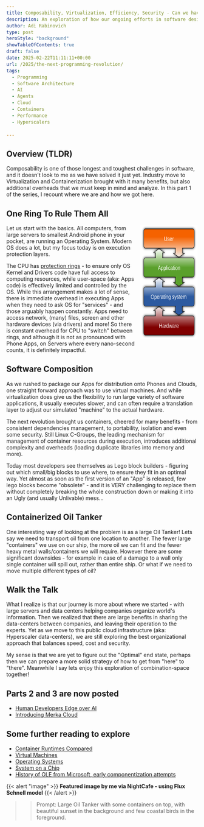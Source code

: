 ```yaml
---
title: Composability, Virtualization, Efficiency, Security - Can we have it all?
description: An exploration of how our ongoing efforts in software design and runtime design somehow still eons away from optimal
author: Adi Rabinovich
type: post
heroStyle: "background"
showTableOfContents: true
draft: false
date: 2025-02-22T11:11:11+00:00
url: /2025/the-next-programming-revolution/
tags:
  - Programming
  - Software Architecture
  - AI
  - Agents
  - Cloud
  - Containers
  - Performance
  - Hyperscalers

---
```


## Overview (TLDR)

Composability is one of those longest and toughest challenges in software, and it doesn't look to me as we have solved it just yet. Industry move to Virtualization and Containerization brought with it many benefits, but also additional overheads that we must keep in mind and analyze. In this part 1 of the series, I recount where we are and how we got here.

## One Ring To Rule Them All

<img src="Operating_system_placement.svg.png"
     alt="Operating System Layers Diagram"
     style="float: right; display: inline; margin-left: 10px; margin-bottom: 10px" width="30%" height="300"/>
Let us start with the basics. All computers, from large servers to smallest Android phone in your pocket, are running an Operating System. Modern OS does a lot, but my focus today is on execution protection layers.

The CPU has [protection rings](https://en.wikipedia.org/wiki/Protection_ring) - to ensure only OS Kernel and Drivers code have full access to computing resources, while user-space (aka: Apps code) is effectively limited and controlled by the OS. While this arrangement makes a lot of sense, there is immediate overhead in executing Apps when they need to ask OS for "services" - and those arguably happen constantly. Apps need to access network, (many) files, screen and other hardware devices (via drivers) and more! So there is constant overhead for CPU to "switch" between rings, and although it is not as pronounced with Phone Apps, on Servers where every nano-second counts, it is definitely impactful.

## Software Composition

As we rushed to package our Apps for distribution onto Phones and Clouds, one straight forward approach was to use virtual machines. And while virtualization does give us the flexibility to run large variety of software applications, it usually executes slower, and can often require a translation layer to adjust our simulated "machine" to the actual hardware.

The next revolution brought us containers, cheered for many benefits - from consistent dependencies management, to portability, isolation and even some security. Still Linux C-Groups, the leading mechanism for management of container resources during execution, introduces additional complexity and overheads (loading duplicate libraries into memory and more).

Today most developers see themselves as Lego block builders - figuring out which small/big blocks to use where, to ensure they fit in an optimal way. Yet almost as soon as the first version of an "App" is released, few lego blocks become "obsolete" - and it is VERY challenging to replace them without completely breaking the whole construction down or making it into an Ugly (and usually Unlivable) mess...

## Containerized Oil Tanker

One interesting way of looking at the problem is as a large Oil Tanker! Lets say we need to transport oil from one location to another. The fewer large "containers" we use on our ship, the more oil we can fit and the fewer heavy metal walls/containers we will require. However there are some significant downsides - for example in case of a damage to a wall only single container will spill out, rather than entire ship. Or what if we need to move multiple different types of oil?

## Walk the Talk

What I realize is that our journey is more about where we started - with large servers and data centers helping companies organize world's information. Then we realized that there are large benefits in sharing the data-centers between companies, and leaving their operation to the experts. Yet as we move to this public cloud infrastructure (aka: Hyperscaler data-centers), we are still exploring the best organizational approach that balances speed, cost and security.

My sense is that we are yet to figure out the "Optimal" end state, perhaps then we can prepare a more solid strategy of how to get from "here" to "there". Meanwhile I say lets enjoy this exploration of combination-space together!

## Parts 2 and 3 are now posted

- [Human Developers Edge over AI](/2025/human-developers-edge-over-ai/)
- [Introducing Merka Cloud](/2025/introducing-merka-cloud/)

## Some further reading to explore

- [Container Runtimes Compared](https://www.wiz.io/academy/container-runtimes)
- [Virtual Machines](https://en.wikipedia.org/wiki/Virtual_machine)
- [Operating Systems](https://en.wikipedia.org/wiki/Operating_system)
- [System on a Chip](https://en.wikipedia.org/wiki/Protection_ring)
- [History of OLE from Microsoft, early componentization attempts](https://en.wikipedia.org/wiki/Object_Linking_and_Embedding)

{{< alert "image" >}}
**Featured image by me via NightCafe - using Flux Schnell model**
{{< /alert >}}
>> Prompt: Large Oil Tanker with some containers on top, with beautiful sunset in the background and few coastal birds in the foreground.
